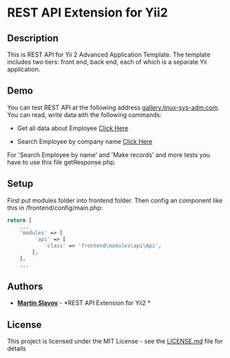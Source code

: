 # REST API Extension for Yii2 

## Description

This is REST API for Yii 2 Advanced Application Template. The template includes two tiers: front end, back end, each of which is a separate Yii application.

Demo
-------

You can test REST API at the following address [gallery.linux-sys-adm.com](gallery.linux-sys-adm.com). You can read, write data вith the following commands:

- Get all data about Employee
[Click Here](http://gallery.linux-sys-adm.com/api/employee/employee-list?csrf=gG773Am6J7MZW8NYsx9LPKV0P2Z4l8JynSgKquPTzQMJiJb7ee6Wyeu2QDZu4zIiiEcumzAOkfezCzXY7hUNdA==)

- Search Employee by company name
[Click Here](http://gallery.linux-sys-adm.com/api/employee/employee-company?company=Linux-sys-adm%20LTD&csrf=gG773Am6J7MZW8NYsx9LPKV0P2Z4l8JynSgKquPTzQMJiJb7ee6Wyeu2QDZu4zIiiEcumzAOkfezCzXY7hUNdA==)

For 'Search Employee by name' and 'Make records' and more tests you have to use this file getResponse.php.

## Setup

First put modules folder into frontend folder. Then config an component like this in /frontend/config/main.php:

```php
return [
   	...
    'modules' => [
         'api' => [
            'class' => 'frontend\modules\api\Api',
        ],
    ],
    ...
```

## Authors

* **[Martin Slavov](https://www.linkedin.com/in/slavovmartin)** - *REST API Extension for Yii2 *


## License

This project is licensed under the MIT License - see the [LICENSE.md](https://opensource.org/licenses/MIT) file for details
